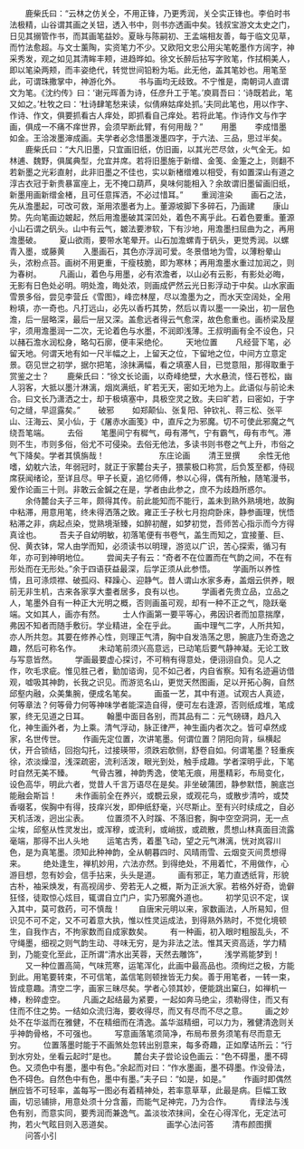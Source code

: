 <!-- { "loadSidebar": true } -->
　　鹿柴氏曰：“云林之仿关仝，不用正锋，乃更秀润，关仝实正锋也。李伯时书法极精，山谷谓其画之关钮，透入书中，则书亦透画中矣。钱叔宝游文太史之门，日见其搦管作书，而其画笔益妙。夏昹与陈嗣初、王孟端相友善，每于临文见草，而竹法愈超。与文士薰陶，实资笔力不少。又欧阳文忠公用尖笔乾墨作方阔字，神采秀发，观之如见其清眸丰颊，进趋晔如。徐文长醉后拈写字败笔，作拭桐美人，即以笔染两颊，而丰姿绝代，转觉世间铅粉为垢。此无他，盖其笔妙也。用笔至此，可谓珠撒掌中，神游化外。
　　书与画均无歧致。不宁惟是，南朝词人直谓文为笔。《沈约传》曰：‘谢元晖善为诗，任彦升工于笔。’庾肩吾曰：‘诗既若此，笔又如之。’杜牧之曰：‘杜诗肆笔愁来读，似倩麻姑痒处抓。’夫同此笔也，用以作字、作诗、作文，俱要抓看古人痒处，即抓看自己痒处。若将此笔。作诗作文与作字画，俱成一不痛不痒世界，会须早断此臂，有何用哉？”
　　用墨
　　李成惜墨如金。王洽泼墨渖成画。夫学者必念惜墨泼墨四字，于六法、三品，思过半矣。
　　鹿柴氏曰：“大凡旧墨，只宜画旧纸，仿旧画，以其光芒尽敛，火气全无。如林逋、魏野，俱属典型，允宜并席。若将旧墨施于新缯、金笺、金箑之上，则翻不若新墨之光彩直射，此非旧墨之不佳也，实以新楮缯难以相受，有如置深山有道之淳古衣冠于新贵暴富座上，无不掩口葫芦，臭味何能相入？余故谓旧墨留画旧纸，新墨用画新缯金楮，且可任意挥洒，不必过惜耳。”
　　重润渲染
　　画石之法，先从澹墨起，可改可救，渐用浓墨者为上。董源坡脚下多碎石，乃画建
　　康山势。先向笔画边皴起，然后用澹墨破其深凹处，着色不离乎此。石着色要重。董源小山石谓之矾头。山中有云气，皴法要渗软，下有沙地，用澹墨扫屈曲为之，再用澹墨破。
　　夏山欲雨，要带水笔晕开。山石加澹螺青于矾头，更觉秀润。以螺青入墨，或藤黄
　　入墨画石，其色亦浮润可爱。冬景借地为雪，以薄粉晕山头，浓粉点苔。画树不用更重，干瘦枝脆，即为寒林；再用澹墨水重过加润之，则为春树。
　　凡画山，着色与用墨，必有浓澹者，以山必有云影，有影处必晦，无影有日色处必明。明处澹，晦处浓，则画成俨然云光日影浮动于中矣。山水家画雪景多俗，尝见李营丘《雪图》，峰峦林屋，尽以澹墨为之，而水天空阔处，全用粉填，亦一奇也。凡打远山，必先以香朽其势，然后以青以墨一一染出，初一层色澹，后一层略深，最后一层又深。盖愈远者得云气愈深，故色愈重也。画桥梁及屋宇，须用澹墨润一二次，无论着色与水墨，不润即浅薄。王叔明画有全不设色，只以赭石澹水润松身，略勾石廓，便丰采绝伦。
　　天地位置
　　凡经营下笔，必留天地。何谓天地有如一尺半幅之上，上留天之位，下留地之位，中间方立意定景。窃见世之初学，据尔把笔，涂抹满幅，看之填塞人目，已觉意阻，那得取重于赏鉴之士？
　　鹿柴氏曰：“徐文长论画，以奇峰绝壁，大水悬流，怪石苍松，幽人羽客，大抵以墨汁淋漓，烟岚满纸，旷若无天，密如无地为上。此语似与前论未合。曰文长乃潇洒之士，却于极填塞中，具极空灵之致。夫曰旷若，曰密如，于字句之缝，早逗露矣。”
　　破邪
　　如郑颠仙、张复阳、钟钦礼、蒋三松、张平山、汪海云、吴小仙，于《屠赤水画笺》中，直斥之为邪魔。切不可使此邪魔之气绕吾笔端。
　　去俗
　　笔墨间宁有穉气，毋有滞气，宁有霸气，毋有市气。滞则不生，市则多俗，俗尤不可侵染。去俗无他法，多读书则书卷之气上升，市俗之气下降矣。学者其慎旃哉！
　　
　　
　　东庄论画
　　清王昱撰
　　余性无他嗜，幼躭六法，年弱冠时，就正于家麓台夫子，猥蒙极口称赏，后负笈至都，侍砚席获闻绪论，至详且尽。甲子长夏，追忆师傅，参以心得，偶有所触，随笔漫书，爰作论画三十则。非敢云金鍼之在是，学者由此参之，庶不为歧趋所惑尔。
　　余侍麓台夫子三年，颇得其传。前此能知而不能行，盖未到熟外熟境地，故胸中粘滞，用意用笔，终未得洒落之致。雍正壬子秋七月抱疴卧床，静参画理，恍悟粘滞之非，病起点染，觉熟境渐臻，如醉初醒，如梦初觉，吾师苦心指示而今方得真诠也。
　　吾夫子自幼明敏，初落笔便有书卷气，盖生而知之，宜接董、巨、倪、黄衣钵，常人由学而知，必须读书以明理，游览以广识，苦心探索，循习有年，亦可到神明地位。
　　尝闻夫子有云：“奇者不在位置而在气韵之间，不在有形处而在无形处。”余于四语获益最深，后学正须从此参悟。
　　学画所以养性情，且可涤烦襟、破孤闷、释躁心、迎静气。昔人谓山水家多寿，盖烟云供养，眼前无非生机，古来各家享大耋者居多，良有以也。
　　学画者先贵立品，立品之人，笔墨外自有一种正大光明之概，否则画虽可观，却有一种不正之气，隐跃毫端。文如其人，画亦有然。
　　士人作画第一要平等心，弗因识者而加意揣摩，弗因不知者而随手敷衍。学业精进，全在乎此。
　　画中理气二字，人所共知，亦人所共忽。其要在修养心性，则理正气清，胸中自发浩荡之思，腕底乃生奇逸之趣，然后可称名作。
　　未动笔前须兴高意远，已动笔后要气静神凝。无论工致与写意皆然。
　　学画最要虚心探讨，不可稍有得意处，便诩诩自负。见人之作，吹毛求疵。惟见胜己者，勤加谘询，见不如己者，内自省察。知有名迹遍访借观，嘘吸其神韵，长我之识见。而游览名山，更觉天然图画，足以开拓心胸，自然邱壑内融，众美集腕，便成名笔矣。
　　画虽一艺，其中有道。试观古人真迹，何等章法？何等骨力何等神味学者能深造自得，便可左右逢源，否则纸成堆，笔成冢，终无见道之日耳。
　　翰墨中面目各别，而其品有二：元气磅礴，趋凡入化，神生画外者，为上乘。清气浮动，脉正律严，神生画内者次之。皆可卓然成家，名世传世。
　　作画先定位置，次讲笔墨。何谓位置？阴阳向背，纵横起伏，开合锁结，回抱勾托，过接瑛带，须跌宕欹侧，舒卷自如。何谓笔墨？轻重疾徐，浓淡燥湿，浅深疏密，流利活泼，眼光到处，触手成趣。学者深明乎此，下笔时自然无美不臻。
　　气骨古雅，神韵秀逸，使笔无痕，用墨精彩，布局变化，设色高华，明此六者，觉昔人千言万语尽在是矣。非坐破蒲团，静参默悟，腕底岂能融会斯旨！
　　未作画前全在养兴，或覩云泉，或观花鸟，或散步清吟，或焚香啜茗，俟胸中有得，技痒兴发，即伸纸舒毫，兴尽斯止。至有兴时续成之，自必天机活泼，迥出尘表。
　　位置须不入时蹊、不落旧套，胸中空空洞洞，无一点尘埃，邱壑从性灵发出，或浑穆，或流利，或峭拔，或疏散，贯想山林真面目流露毫端，那得不出人头地
　　运笔古秀，着墨飞动，望之元气淋漓，恍对岚容川色，是为真笔墨。须知此种神韵，全从朝暮四时、风晴雨雪、云烟变灭间贯想得来。
　　绝处逢生，禅机妙用，六法亦然。到得绝处，不用着忙，不用做作，心游目想，忽有妙会，信手拈来，头头是道。
　　画有邪正，笔力直透纸背，形貌古朴，袖采焕发，有高视阔步、旁若无人之概，斯为正派大家。若格外好奇，诡僻狂怪，徒取惊心炫目，辄谓自立门户，实乃邪魔外道也。
　　初学见识不定，误入其中，莫可救药，可不慎哉！
　　自唐宋元明以来，家数画法，人所易知，但识见不可不定，又不可着意大执，惟以性灵运成法，到得熟外熟时，不觉化境顿生，自我作古，不拘家数而自成家数矣。
　　有一种画，初入眼时粗服乱头，不守绳墨，细视之则气韵生动、寻味无穷，是为非法之法。惟其天资高适，学力精到，乃能变化至此，正所谓“清水出芙蓉，天然去雕饰”，
　　浅学焉能梦到！
　　又一种位置高简，气味荒寒，运笔浑化，此画中最高品也。须绚烂之极，方能到此。用笔要转束，不可信笔，盖信笔则顿挫皆无力矣。善于用笔者，一转一束，皆成意趣。清空二字，画家三昧尽矣。学者心领其妙，便能跳出窠臼，如禅机一棒，粉碎虚空。
　　凡画之起结最为紧要，一起如奔马绝尘，须勒得住，而又有住而不住之势。一结如众流归海，要收得尽，而又有尽而不尽之意。
　　画之妙处不在华滋而在雅健，不在精细而在清逸。盖华滋精细，可以力为，雅健清逸则关乎神韵骨格，不可强也。
　　写意画落笔须简净，布局布景务须笔有尽而意无穷。
　　位置落墨时能于不画煞处忽转出别意来，每多奇趣，正如摩诘所云：“行到水穷处，坐看云起时”是也。
　　麓台夫子尝论设色画云：“色不碍墨，墨不碍色。又须色中有墨，墨中有色。”余起而对曰：“作水墨画，墨不碍墨。作没骨法，色不碍色。自然色中有色，墨中有墨。”夫子曰：“如是，如是。”
　　作画时即偶然酬应皆不可轻率，盖每写一图必有着精神处，若率意草草，此最是病。巨幅工致画，切忌铺排，用意处须十分含蓄，而能气足神完，乃为合作。
　　青绿法与浅色有别，而意实同，要秀润而兼逸气。盖淡妆浓抹间，全在心得浑化，无定法可拘，若火气眩目则入恶道矣。
　　
　　
　　画学心法问答
　　清布颜图撰
　　问答小引
